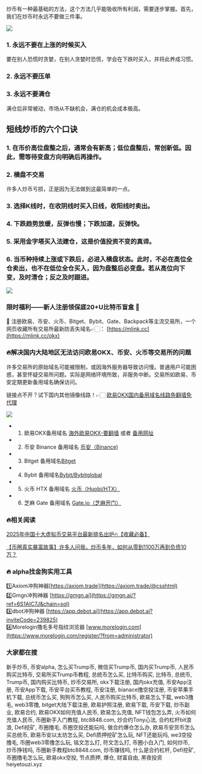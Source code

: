 炒币有一种最基础的方法，这个方法几乎能吸收所有利润，需要逐步掌握。首先，我们在炒币时永远不要做三件事。

[![](https://307e939.webp.li/Snipaste_2025-04-14_14-50-58.png)](https://btc8848.com/top-10-exchanges)

### 1. 永远不要在上涨的时候买入
要在别人恐慌时贪婪，在别人贪婪时恐慌，学会在下跌时买入，并将此养成习惯。

### 2. 永远不要压单

### 3. 永远不要满仓
满仓后非常被动，市场从不缺机会，满仓的机会成本极高。

## 短线炒币的六个口诀
### 1. 在币价高位盘整之后，通常会有新高；低位盘整后，常创新低。因此，需等待变盘方向明确后再操作。

### 2. 横盘不交易
许多人炒币亏损，正是因为无法做到这最简单的一点。

### 3. 选择K线时，在收阴线时买入日线，收阳线时卖出。

### 4. 下跌趋势放缓，反弹也慢；下跌加速，反弹快。

### 5. 采用金字塔买入法建仓，这是价值投资不变的真谛。
### 6. 当币种持续上涨或下跌后，必进入横盘状态。此时，不必在高位全仓卖出，也不在低位全仓买入，因为盘整后必变盘。若从高位向下变，及时清仓；反之及时跟进。

[![](https://307e939.webp.li/GodtGZFWcAAs9Cv.jpeg)](https://btc8848.com/top-10-exchanges)

### 限时福利——新人注册领保底20+U比特币盲盒 🎁
🎁 注册欧易、币安、火币、Bitget、Bybit、Gate、Backpack等主流交易所，一个网页收藏所有交易所最新防丢失域名👉🏻： [https://mlink.cc](https://mlink.cc/okx)

### 🔥解决国内大陆地区无法访问欧易OKX、币安、火币等交易所的问题
许多交易所的原始域名可能被限制，或因海外服务器导致访问慢。普通用户可能困惑，甚至怀疑交易所问题。实际是网络环境所致，非服务中断。交易所如欧易、币安定期更新备用域名确保访问。

链接点不开？试下国内其他镜像线路！👉🏻 [欧易OKX国内备用域名线路免翻墙免代理](https://vlink.cc/okxcn)

[![](https://307e939.webp.li/20250812124552161.png)](https://vlink.cc/okxcn)

- 1. 欧易OKX备用域名 [海外欧易OKX-要翻墙](https://www.okx.com/join/18639032) 或者 [备用网址](https://www.oucnyi.net/zh-hans/join/18639032) 
- 2. 币安 Binance 备用域名 [币安（Binance)](https://accounts.binance.com/zh-CN/register?ref=36457687)
- 3. Bitget 备用域名[Bitget](https://www.bitget.com/zh-CN/referral/register?from=referral&clacCode=VRNEYUTR)
- 4. Bybit 备用域名[Bybit/Bybitglobal](https://www.bybitglobal.com/zh-MY/invite/?ref=VMKORMM)
- 5. 火币 HTX 备用域名 [火币（Huobi/HTX）](https://www.htx.com/invite/zh-cn/1f?invite_code=whf45223)
- 6. 芝麻 Gate 备用域名 [Gate.io（芝麻开门）](https://www.gate.io/zh/signup?ref_type=103&ref=A1ERAQ)

### 🔥相关阅读
[2025年中国十大虚拟币交易平台最新排名出炉🔥【收藏必备】](https://btc8848.com/top-10-exchanges/)

[【币圈真实暴富故事】许多人问我，炒币多年，如何从零到1100万再到负债10万？](https://heiyetouzi.xyz/biquanstory001/)

### 🔥 alpha找金狗实用工具
1️⃣Axiom冲狗神器[https://axiom.trade](https://axiom.trade/@csshtml)  
2️⃣Gmgn冲狗神器 [https://gmgn.ai](https://gmgn.ai/?ref=6S1AIC7J&chain=sol)  
3️⃣dbot冲狗神器 [https://app.debot.ai](https://app.debot.ai?inviteCode=239825)  
4️⃣Morelogin撸毛多号指纹浏览器 [www.morelogin.com](https://www.morelogin.com/register/?from=administrator)  

### 大家都在搜
新手炒币, 币安alpha, 怎么买Trump币, 微信买Trump币, 国内买Trump币, 人民币购买比特币, 交易所买Trump币教程, 总统币怎么买, 比特币购买, 比特币, 总统币, Trump币, 国内购买比特币, 炒币交易所, okx下载注册, 国内okx充值, 币安App注册, 币安App下载, 币安平台买币教程, 币安注册, bianace撸空投注册, 币安苹果手机下载, 总统币怎么买, 狗狗币怎么买, 人民币购买比特币, 欧易怎么下载, web3撸毛, web3零撸, bitget大陆下载注册, 欧易护照注册, 欧易下载, 币安下载, 炒币副业, 欧易合约, 欧易OKX如何充值人民币, 欧易怎么充值, NFT钱包怎么弄, 火币如何充值人民币, 币圈新手入门教程, btc8848.com, 炒合约Tony心法, 合约杠杆bit浪浪, Defi挖矿, 币圈撸毛, 币圈空投还能玩吗, 做合约爆仓怎么办, 欧易币安货币怎么买总统币, 欧易币安以太坊怎么买, Defi质押挖矿怎么玩, NFT还能玩吗, we3空投撸毛, 币圈web3零撸怎么玩, 铭文怎么打, 符文怎么打, 币圈小白入门, 如何炒币, 炒币挣钱吗, 币圈新手教程btc8848.com, 炒币赚钱吗, 什么是合约杠杆, Defi挖矿, 币圈撸毛怎么玩, 欧易okx空投, 节点质押, 爆仓, 财富自由, 黑夜投资heiyetouzi.xyz